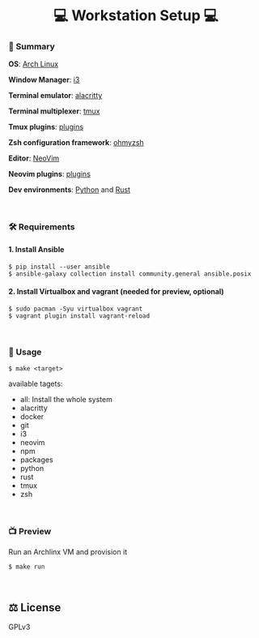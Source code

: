<div align="center">
    <h1> 💻  Workstation Setup 💻 </h1>
</div>

### 📜 Summary

**OS**: [Arch Linux](https://wiki.archlinux.org/title/Arch_Linux)

**Window Manager**: [i3](https://github.com/i3/i3)

**Terminal emulator**: [alacritty](https://github.com/alacritty/alacritty)

**Terminal multiplexer**: [tmux](https://github.com/tmux/tmux)

**Tmux plugins**: [plugins](https://github.com/pythops/workstation/blob/master/roles/setup/files/config/tmux/tmux.conf#L60)

**Zsh configuration framework**: [ohmyzsh](https://github.com/ohmyzsh/ohmyzsh)

**Editor**: [NeoVim](https://github.com/neovim/neovim)

**Neovim plugins**: [plugins](https://github.com/pythops/workstation/blob/master/roles/setup/files/config/nvim/plugins.vim)

**Dev environments**: [Python]() and [Rust]()

<br/>

### 🛠️ Requirements

#### 1. Install Ansible
```
$ pip install --user ansible
$ ansible-galaxy collection install community.general ansible.posix
```

#### 2. Install Virtualbox and vagrant (needed for preview, optional)
```
$ sudo pacman -Syu virtualbox vagrant
$ vagrant plugin install vagrant-reload
```

<br/>

### 🔬 Usage
```
$ make <target>
```

available tagets:
- all: Install the whole system
- alacritty
- docker
- git
- i3
- neovim
- npm
- packages
- python
- rust
- tmux
- zsh

<br/>

### 📺 Preview

Run an Archlinx VM and provision it
```
$ make run
```

<br/>

## ⚖️  License
GPLv3
